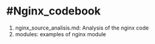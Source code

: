 #Nginx_codebook
==============

1. nginx_source_analisis.md: Analysis of the nginx code
2. modules: examples of nginx module